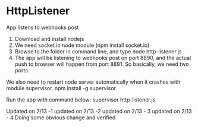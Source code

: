 # HttpListener
App listens to webhooks post

1. Download and install nodejs
2. We need socket.io node module (npm install socket.io)
3. Browse to the folder in command line, and type
    node http-listener.js
4. The app will be listening to webhooks post on port 8890, and the actual push to browser will happen from port 8891. So basically, we need two ports. 

We also need to restart node server automatically when it crashes with module supervisor.
npm install -g supervisor

Run the app with command below:
supervisor http-listener.js

Updated on 2/13 -1
updated on 2/13 -2
updated on 2/13 - 3
updated on 2/13 - 4
Doing some obvious change and verified
